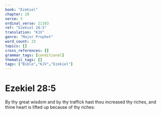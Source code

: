 ```yaml
---
book: "Ezekiel"
chapter: 28
verse: 5
ordinal_verse: 21163
ref: "Ezekiel 28:5"
translation: "KJV"
genre: "Major Prophet"
word_count: 23
topics: []
cross_references: []
grammar_tags: [conditional]
thematic_tags: []
tags: ["Bible","KJV","Ezekiel"]
---
```


# Ezekiel 28:5

By thy great wisdom and by thy traffick hast thou increased thy riches, and thine heart is lifted up because of thy riches:
